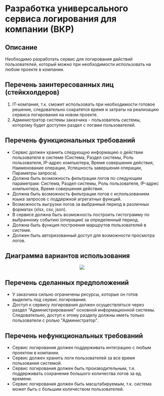 # Разработка универсального сервиса логирования для компании (ВКР)

## Описание
Необходимо разработать сервис для логирования действий пользователей, который можно при необходимости использовать на любом проекте в компании.

## Перечень заинтересованных лиц (стейкхолдеров)
1. IT-компания, т.к. сможет использовать при необходимости готовое решение, следовательно сократятся время и затраты на реализацию сервиса логирования на новом проекте.
2. Администратор системы заказчика - пользователь системы, которому будет доступен раздел с логами пользователей.

## Перечень функциональных требований
- Сервис должен хранить следующую информацию о действии пользователя в системе (Система, Раздел системы, Роль пользователя, IP-адрес компьютера, Время совершения действия, Наименование операции, Успешность завершения операции, Параметры запроса).
- Должна быть возможность фильтрации логов по следующим параметрам: Система, Раздел системы, Роль пользователя, IP-адрес компьютера, Время совершения действия.
- Должна быть возможность фильтрации логов с использованием языка запросов с поддержкой агрегатных функций.
- Возможность выгрузки логов за выбранный период в различных форматах (xlsx, csv, json).
- В сервисе должна быть возможность построить гистограмму по выбранному событию (операции) за определенный период.
- Должна быть функция построения маршрутов пользователей в системе.
- Должен быть авторизованный доступ для возможности просмотра логов.

## Диаграмма вариантов использования
<p align="center"><img src="https://github.com/YusupovIlya/Software_architecture/blob/LabWork1/Lab%20Work%20%E2%84%961/docs/LR1%20Diagram.jpg"></p>

## Перечень сделанных предположений
- У заказчика сильно ограничены ресурсы, которые он готов выделить под сервис логирования.
- Доступ к сервису логирования должен осуществляться через раздел "Администрирование" основной информационной системы. Следовательно, доступ к этому разделу должны иметь только пользователи с ролью "Администратор".

## Перечень нефункциональных требований
- Сервис логирования должен поддерживать интеграцию с любым проектом в компании.
- Сервис должен хранить логи пользователей за все время пользования системой.
- Сервис логирования должен быть производительным, т.е. поддерживать сохранение большого количества логов за ед. времени.
- Сервис логирования должен быть масштабируемым, т.к. система может быть с большим количеством пользователей.
